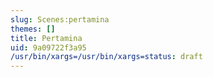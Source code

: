 ```yaml
---
slug: Scenes:pertamina
themes: []
title: Pertamina
uid: 9a09722f3a95
/usr/bin/xargs=/usr/bin/xargs=status: draft
---
```

